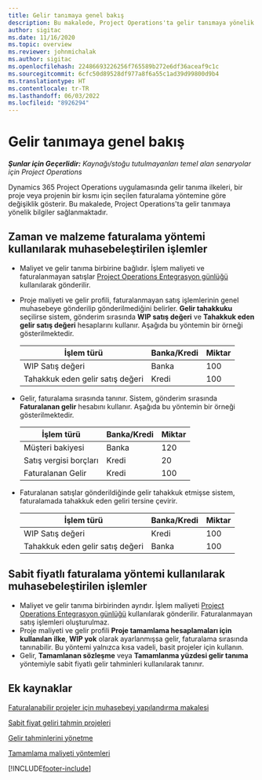 ```yaml
---
title: Gelir tanımaya genel bakış
description: Bu makalede, Project Operations'ta gelir tanımaya yönelik bilgiler sağlanmaktadır.
author: sigitac
ms.date: 11/16/2020
ms.topic: overview
ms.reviewer: johnmichalak
ms.author: sigitac
ms.openlocfilehash: 22486693226256f765589b272e6df36aceaf9c1c
ms.sourcegitcommit: 6cfc50d89528df977a8f6a55c1ad39d99800d9b4
ms.translationtype: HT
ms.contentlocale: tr-TR
ms.lasthandoff: 06/03/2022
ms.locfileid: "8926294"
---
```

# <a name="revenue-recognition-overview"></a>Gelir tanımaya genel bakış

_**Şunlar için Geçerlidir:** Kaynağı/stoğu tutulmayanları temel alan senaryolar için Project Operations_

Dynamics 365 Project Operations uygulamasında gelir tanıma ilkeleri, bir proje veya projenin bir kısmı için seçilen faturalama yöntemine göre değişiklik gösterir. Bu makalede, Project Operations'ta gelir tanımaya yönelik bilgiler sağlanmaktadır.

## <a name="transactions-accounted-using-time-and-material-billing-method"></a>Zaman ve malzeme faturalama yöntemi kullanılarak muhasebeleştirilen işlemler

- Maliyet ve gelir tanıma birbirine bağlıdır. İşlem maliyeti ve faturalanmayan satışlar [Project Operations Entegrasyon günlüğü](../project-accounting/project-operations-integration-journal.md) kullanılarak gönderilir.
- Proje maliyeti ve gelir profili, faturalanmayan satış işlemlerinin genel muhasebeye gönderilip gönderilmediğini belirler. **Gelir tahakkuku** seçilirse sistem, gönderim sırasında **WIP satış değeri** ve **Tahakkuk eden gelir satış değeri** hesaplarını kullanır. Aşağıda bu yöntemin bir örneği gösterilmektedir.  

  | İşlem türü | Banka/Kredi | Miktar |
  | --- | --- | --- |
  | WIP Satış değeri | Banka | 100 |
  | Tahakkuk eden gelir satış değeri | Kredi | 100 |

- Gelir, faturalama sırasında tanınır. Sistem, gönderim sırasında **Faturalanan gelir** hesabını kullanır. Aşağıda bu yöntemin bir örneği gösterilmektedir.  

  | İşlem türü | Banka/Kredi | Miktar |
  | --- | --- | --- |
  | Müşteri bakiyesi | Banka | 120 |
  | Satış vergisi borçları | Kredi | 20 |
  | Faturalanan Gelir | Kredi | 100 |

- Faturalanan satışlar gönderildiğinde gelir tahakkuk etmişse sistem, faturalamada tahakkuk eden geliri tersine çevirir.

  | İşlem türü | Banka/Kredi | Miktar |
  | --- | --- | --- |
  | WIP Satış değeri | Kredi | 100 |
  | Tahakkuk eden gelir satış değeri | Banka | 100 |

## <a name="transactions-accounted-using-the-fixed-price-billing-method"></a>Sabit fiyatlı faturalama yöntemi kullanılarak muhasebeleştirilen işlemler

- Maliyet ve gelir tanıma birbirinden ayrıdır. İşlem maliyeti [Project Operations Entegrasyon günlüğü](../project-accounting/project-operations-integration-journal.md) kullanılarak gönderilir. Faturalanmayan satış işlemleri oluşturulmaz.
- Proje maliyeti ve gelir profili **Proje tamamlama hesaplamaları için kullanılan ilke**, **WIP yok** olarak ayarlanmışsa gelir, faturalama sırasında tanınabilir. Bu yöntemi yalnızca kısa vadeli, basit projeler için kullanın.
- Gelir, **Tamamlanan sözleşme** veya **Tamamlanma yüzdesi gelir tanıma** yöntemiyle sabit fiyatlı gelir tahminleri kullanılarak tanınır.

## <a name="additional-resources"></a>Ek kaynaklar
[Faturalanabilir projeler için muhasebeyi yapılandırma makalesi](../project-accounting/configure-accounting-billable-projects.md)

[Sabit fiyat geliri tahmin projeleri](rev-rec-percentage-completion-method.md)

[Gelir tahminlerini yönetme](rev-rec-completed-contract-method.md)

[Tamamlama maliyeti yöntemleri](cost-complete-methods.md)


[!INCLUDE[footer-include](../includes/footer-banner.md)]